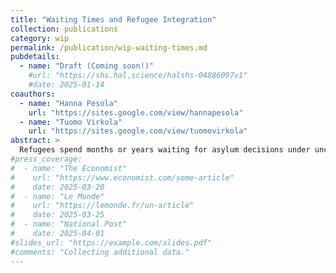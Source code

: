 ```yaml
---
title: "Waiting Times and Refugee Integration"
collection: publications
category: wip
permalink: /publication/wip-waiting-times.md
pubdetails:
  - name: "Draft (Coming soon!)"
    #url: "https://shs.hal.science/halshs-04886097v1"
    #date: 2025-01-14
coauthors:
  - name: "Hanna Pesola"
    url: "https://sites.google.com/view/hannapesola"
  - name: "Tuomo Virkola"
    url: "https://sites.google.com/view/tuomovirkola"
abstract: >
  Refugees spend months or years waiting for asylum decisions under uncertainty. To understand how this waiting time influences their integration into the host country, we use information on the universe of asylum seekers' to Finland and follow their trajectories using administrative records. We leverage variation in the processing times of applications that are due to quasi-random allocation of applications to immigration caseworkers who handle cases at different speeds. We find that children are not less or more likely to pursue secondary education when they have to wait longer for an asylum decision. This is driven by the fact that all children are allowed to directly participate in comprehensive education irrespective or their permit status. We also find that adults become less economically self-sufficient and face a penalty at labor market entry due to longer wait times, driven by delays in access to the market. Our estimates suggest that net fiscal impact of an additional month waiting is negative for each adult asylum seeker. Together, the results suggests that longer wait times can detrimentally affect integration into the host country in the short and the long run, but that access to education can protect children from this. 
#press_coverage:
#  - name: "The Economist"
#    url: "https://www.economist.com/some-article"
#    date: 2025-03-20
#  - name: "Le Monde"
#    url: "https://lemonde.fr/un-article"
#    date: 2025-03-25
#  - name: "National Post"
#    date: 2025-04-01
#slides_url: "https://example.com/slides.pdf"
#comments: "Collecting additional data."
---
```

